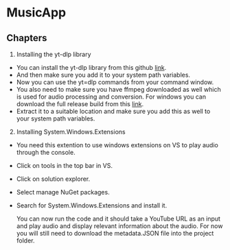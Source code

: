 
# MusicApp

## Chapters

1. Installing the yt-dlp library
 - You can install the yt-dlp library from this github [link](https://github.com/yt-dlp/yt-dlp/releases/tag/2024.08.06).
 - And then make sure you add it to your system path variables.
 - Now you can use the yt=dlp commands from your command window.
 - You also need to make sure you have ffmpeg downloaded as well which is used for audio processing and conversion. For windows you can download the full release build from this [link](https://www.gyan.dev/ffmpeg/builds/).
 - Extract it to a suitable location and make sure you add this as well to your system path variables.
2. Installing System.Windows.Extensions
 - You need this extention to use windows extensions on VS to play audio through the console.
 - Click on tools in the top bar in VS.
 - Click on solution explorer.
 - Select manage NuGet packages.
 - Search for System.Windows.Extensions and install it.

   You can now run the code and it should take a YouTube URL as an input and play audio and display relevant information about the audio.
   For now you will still need to download the metadata.JSON file into the project folder.

